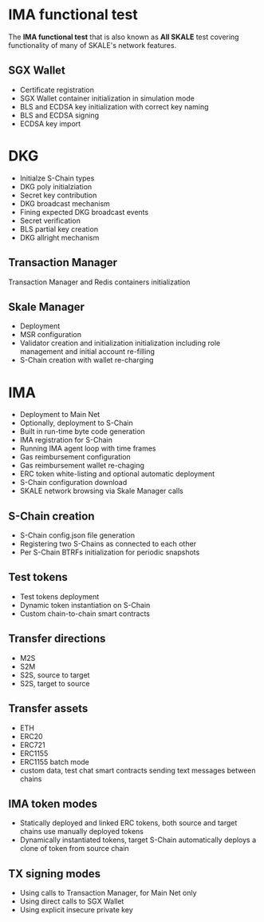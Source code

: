# IMA functional test

The **IMA functional test** that is also known as **All SKALE** test covering functionality of many of SKALE's network features.

## SGX Wallet

- Certificate registration
- SGX Wallet container initialization in simulation mode
- BLS and ECDSA key initialization with correct key naming
- BLS and ECDSA signing
- ECDSA key import

# DKG

- Initialze S-Chain types
- DKG poly initialziation
- Secret key contribution
- DKG broadcast mechanism
- Fining expected DKG broadcast events
- Secret verification
- BLS partial key creation
- DKG allright mechanism

## Transaction Manager

Transaction Manager and Redis containers initialization

## Skale Manager

- Deployment
- MSR configuration
- Validator creation and initialization initialization including role management and initial account re-filling
- S-Chain creation with wallet re-charging

# IMA

- Deployment to Main Net
- Optionally, deployment to S-Chain
- Built in run-time byte code generation
- IMA registration for S-Chain
- Running IMA agent loop with time frames
- Gas reimbursement configuration
- Gas reimbursement wallet re-chaging
- ERC token white-listing and optional automatic deployment
- S-Chain configuration download
- SKALE network browsing via Skale Manager calls

## S-Chain creation

- S-Chain config.json file generation
- Registering two S-Chains as connected to each other
- Per S-Chain BTRFs initialization for periodic snapshots

## Test tokens

- Test tokens deployment
- Dynamic token instantiation on S-Chain
- Custom chain-to-chain smart contracts

## Transfer directions

- M2S
- S2M
- S2S, source to target
- S2S, target to source

## Transfer assets

- ETH
- ERC20
- ERC721
- ERC1155
- ERC1155 batch mode
- custom data, test chat smart contracts sending text messages between chains

## IMA token modes

- Statically deployed and linked ERC tokens, both source and target chains use manually deployed tokens
- Dynamically instantiated tokens, target S-Chain automatically deploys a clone of token from source chain

## TX signing modes

- Using calls to Transaction Manager, for Main Net only
- Using direct calls to SGX Wallet
- Using explicit insecure private key


